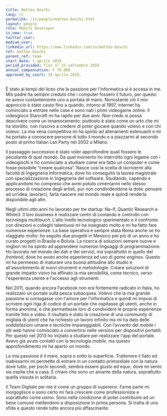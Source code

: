 ```yaml
---
title: Matteo Boschi
lang: it
permalink: /it/people/matteo-boschi.html
layout: people
role: Mobile Developer
is_new: true
twitter_user:
medium_user:
linkedin_url: https://www.linkedin.com/in/matteo-boschi
ref: matteo-boschi
parent_ref: team
start_date: 1 aprile 2019
period_provided: fino al 15 settembre 2019
annual_compensation: € 70.000
approved_by_court: 19 aprile 2019.
---
```


È stato ai tempi del liceo che la passione per l'informatica si è accesa in me. Mio padre ha sempre creduto che i computer fossero il futuro, per questo ne avevo costantemente uno a portata di mano. Nonostante ciò il mio approccio è stato cauto fino a quando, intorno al 1997, internet ha cominciato a entrare nelle case e sono nati i primi videogame online. Il videogioco Starcraft mi ha rapito per due anni. Non credo si possa descrivere come un innamoramento: piuttosto è stato come un urto che mi ha stordito, non riuscivo a credere di poter giocare quando volevo e con chi volevo. La mia vena competitiva mi ha spinto ad allenamenti estenuanti e mi ha portato a conoscere persone di tutto il mondo e a piazzarmi al secondo posto al primo Italian Lan Party nel 2002 a Milano.

Il passaggio successivo è stato voler approfondire quali fossero le peculiarità di quel mondo. Da quel momento ho interrotto ogni legame con i videogiochi e ho cominciato a studiare come era fatto un computer e come fosse possibile “creare qualcosa”. Nasce così la scelta di iscrivermi alla facoltà di Ingegneria Informatica, dove ho conseguito la laurea magistrale con specializzazione in Ingegneria del software. Studiando, capendo e applicandomi ho compreso che avrei potuto cimentarmi nello stesso processo di creazione degli artisti, pur non condividendone la dote: pensare ad un’idea, lavorarci, farla nascere nel mondo reale e quindi renderla disponibile agli altri.

Negli ultimi otto anni ho lavorato per tre startup: Na-If, Quantic Research e White3. Il loro business è realizzare centri di comando e controllo con tecnologia _multitouch_. L'alto livello tecnologico sperimentato e il confronto con direzioni e colleghi talentuosi mi ha insegnato molto e mi ha fatto fare numerose esperienze. La base operativa è sempre stata Roma anche se ho viaggiato molto: ho seguito due progetti in Messico per più di un anno e ho curato progetti in Brasile e Bolivia. La ricerca di soluzioni sempre nuove e migliori mi ha spinto ad apprendere numerosi linguaggi di programmazione. Ho lavorato nel mondo dei dati e dei servizi, ma soprattutto in quello del _frontend_, dove ho avuto anche esperienza ed uso di _game engines_. Questo mi ha permesso di maturare una buona attitudine allo studio e all'assorbimento di nuovi strumenti e metodologie. Creare soluzioni di grande impatto visivo ha affinato la mia sensibilità, come tecnico, verso l'esperienza utente e l'accesso agli strumenti.

Nel 2011, quando ancora Facebook non era fortemente radicato in Italia, ho realizzato un portale sulla pesca subacquea. Volevo che la mia grande passione si coniugasse con l'amore per l'informatica e quindi mi imposi di scrivere ogni riga di codice di un portale che ospitasse gli utenti, anche in forma anonima, e che permettesse loro di condividere le proprie esperienze tramite foto e video. Il risultato è stato la creazione di una _community_ di migliaia di utenti che ha richiesto un lavoro infinito ma mi ha dato delle soddisfazioni umane e tecniche impareggiabili. Con l’avvento del _mobile_ i siti web hanno cominciato a convertirsi nelle versioni per dispositivi portatili. Per questo nel 2013 ho iniziato a studiare per realizzare l'app del portale. Avevo già avuto contatti con la tecnologia _mobile_, ma questo approfondimento mi ha aperto un mondo.

La mia passione è il mare, sopra e sotto la superficie. Trattenere il fiato ed inabissarmi mi permette di entrare in un contatto primordiale con la natura dove tutto, per pochi secondi, sembra essere giusto ed equo, dove mi sento sia ospite che a casa. È chiaro che sono un amante della natura, soprattutto quella vissuta in solitaria.

Il Team Digitale per me è come un gruppo di supereroi. Farne parte mi inorgoglisce e sono certo mi farà crescere come professionista e soprattutto come uomo. Sono nella condizione di poter contribuire ad un bene comune mettendomi a disposizione in prima persona. Si tratta di una sfida e questo rende tutto ancora più affascinante.
